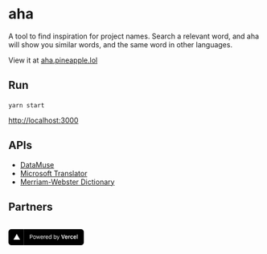 # aha

A tool to find inspiration for project names. Search a relevant word, and aha will show you similar words, and the same word in other languages.

View it at [aha.pineapple.lol](http://aha.pineapple.lol)

## Run

`yarn start`

[http://localhost:3000](http://localhost:3000)

## APIs

- [DataMuse](http://www.datamuse.com/api/)
- [Microsoft Translator](https://docs.microsoft.com/en-us/azure/cognitive-services/translator/)
- [Merriam-Webster Dictionary](https://dictionaryapi.com/)

## Partners

<a href="https://vercel.com?utm_source=pineapplelol&utm_campaign=oss"><img style="padding-top: 15px; width: 150px;" src="public/powered-by-vercel.svg" /></a>
